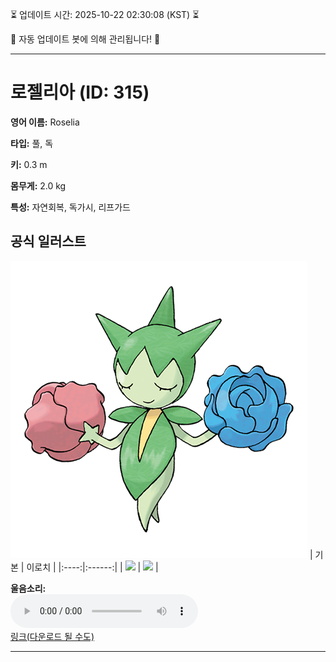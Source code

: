 
⏳ 업데이트 시간: 2025-10-22 02:30:08 (KST) ⏳

🤖 자동 업데이트 봇에 의해 관리됩니다! 🤖

---

# 로젤리아 (ID: 315)
**영어 이름:** Roselia

**타입:** 풀, 독

**키:** 0.3 m

**몸무게:** 2.0 kg

**특성:** 자연회복, 독가시, 리프가드

## 공식 일러스트
![](https://raw.githubusercontent.com/PokeAPI/sprites/master/sprites/pokemon/other/official-artwork/315.png)
| 기본 | 이로치 |
|:----:|:------:|
| <img src="http://play.pokemonshowdown.com/sprites/ani/roselia.gif" width="200"> | <img src="http://play.pokemonshowdown.com/sprites/ani-shiny/roselia.gif" width="200"> |

**울음소리:**<br><audio controls src="https://raw.githubusercontent.com/PokeAPI/cries/main/cries/pokemon/latest/315.ogg"></audio><br> [링크(다운로드 될 수도)](https://raw.githubusercontent.com/PokeAPI/cries/main/cries/pokemon/latest/315.ogg)


---
